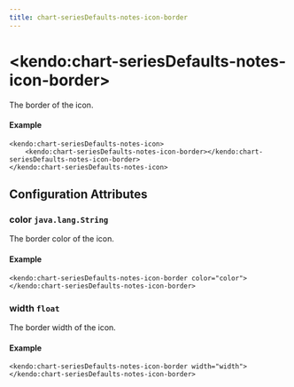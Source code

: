 ```yaml
---
title: chart-seriesDefaults-notes-icon-border
---
```


# \<kendo:chart-seriesDefaults-notes-icon-border\>

The border of the icon.

#### Example
    <kendo:chart-seriesDefaults-notes-icon>
        <kendo:chart-seriesDefaults-notes-icon-border></kendo:chart-seriesDefaults-notes-icon-border>
    </kendo:chart-seriesDefaults-notes-icon>

## Configuration Attributes

### color `java.lang.String`

The border color of the icon.

#### Example
    <kendo:chart-seriesDefaults-notes-icon-border color="color">
    </kendo:chart-seriesDefaults-notes-icon-border>

### width `float`

The border width of the icon.

#### Example
    <kendo:chart-seriesDefaults-notes-icon-border width="width">
    </kendo:chart-seriesDefaults-notes-icon-border>

